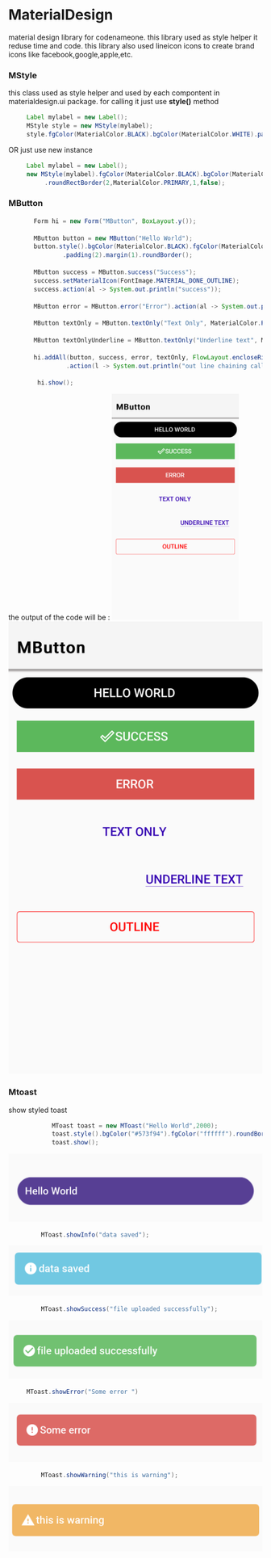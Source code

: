 # MaterialDesign
material design library for codenameone. this library used as style helper it reduse time and code.
this library also used lineicon icons to create brand icons like facebook,google,apple,etc.

### MStyle
this class used as style helper and used by each compontent in materialdesign.ui package. for calling it just use **style()** method 
```java
     Label mylabel = new Label();
     MStyle style = new MStyle(mylabel);
     style.fgColor(MaterialColor.BLACK).bgColor(MaterialColor.WHITE).padding(2).margin(2).roundRectBorder();
```
OR just use new instance 
```java
     Label mylabel = new Label();
     new MStyle(mylabel).fgColor(MaterialColor.BLACK).bgColor(MaterialColor.WHITE).padding(2).margin(2)
          .roundRectBorder(2,MaterialColor.PRIMARY,1,false);
```

### MButton
```java
       Form hi = new Form("MButton", BoxLayout.y());

       MButton button = new MButton("Hello World");
       button.style().bgColor(MaterialColor.BLACK).fgColor(MaterialColor.WHITE)
               .padding(2).margin(1).roundBorder();

       MButton success = MButton.success("Success");
       success.setMaterialIcon(FontImage.MATERIAL_DONE_OUTLINE);
       success.action(al -> System.out.println("success"));

       MButton error = MButton.error("Error").action(al -> System.out.println("Error"));

       MButton textOnly = MButton.textOnly("Text Only", MaterialColor.PRIMARY_DARK, false);

       MButton textOnlyUnderline = MButton.textOnly("Underline text", MaterialColor.PRIMARY_DARK, true);

       hi.addAll(button, success, error, textOnly, FlowLayout.encloseRight(textOnlyUnderline), MButton.outline("outline", 0xff0000)
                .action(l -> System.out.println("out line chaining call method")));

        hi.show();
```
the output of the code will be :
<img src ="https://github.com/azizof/MaterialDesign/blob/master/images/Mbutton.png" width=50% hight=50% />
![alt text](https://github.com/azizof/MaterialDesign/blob/master/images/Mbutton.png "Mbutton example")

### Mtoast

show styled toast 
```java
            MToast toast = new MToast("Hello World",2000);
            toast.style().bgColor("#573f94").fgColor("ffffff").roundBorder(2,0xddd8e9);
            toast.show();
```
![alt text](https://github.com/azizof/MaterialDesign/blob/master/images/Mtoast.png "MToast example")

```java
         MToast.showInfo("data saved");
```
![alt text](https://github.com/azizof/MaterialDesign/blob/master/images/infoToast.png "MToast example")

```java
         MToast.showSuccess("file uploaded successfully");
```
![alt text](https://github.com/azizof/MaterialDesign/blob/master/images/successToast.png "MToast example")

```java
     MToast.showError("Some error ")
```
![alt text](https://github.com/azizof/MaterialDesign/blob/master/images/errorToast.png "MToast example")

```java
         MToast.showWarning("this is warning");

```
![alt text](https://github.com/azizof/MaterialDesign/blob/master/images/warningToast.png "MToast example")




